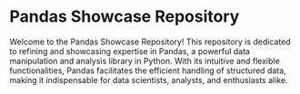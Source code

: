 # Pandas Showcase Repository
Welcome to the Pandas Showcase Repository! This repository is dedicated to refining and showcasing expertise in Pandas, a powerful data manipulation and analysis library in Python. With its intuitive and flexible functionalities, Pandas facilitates the efficient handling of structured data, making it indispensable for data scientists, analysts, and enthusiasts alike.
